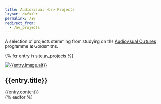 ```yaml
---
title: Audiovisual <br> Projects
layout: default
permalink: /av
redirect_from:
  - /av_projects
---
```

<div id="banner-map" class="map"></div>

<section class = "projects">
  <section class = "description" markdown="1">

  A selection of projects stemming from studying on the [Audiovisual Cultures][website] programme at Goldsmiths.

[website]: https://www.gold.ac.uk/pg/ma-music-audiovisual-cultures/

  </section>

{% for entry in site.av_projects %}
  <article class = "project" id = "{{entry.id}}">
    <a href="{{entry.url}}">
      <img src="{{entry.image.src}}" alt="{{entry.image.alt}}">
    </a>
    <h2 class = "project-title">{{entry.title}}</h2>
    {{entry.content}}

  </article>
{% endfor %}

</section>

<script type="text/javascript" type="module">
    import {defaultMap, customGeojsonStyles} from "/assets/js/maps.js";

    // define the maps using code from /assets/js/maps.js
    let map = defaultMap();

    let layers = {};
    let customLayer, section, filetype, onEachFeature;
    let omnivore_loaders = {"kml" : omnivore.kml, "gpx" : omnivore.gpx};

    {% for entry in site.av_projects %}
      {% if entry.kml %}
      section = document.getElementById("{{entry.id}}"); // Get the section associated with this kml file
      customLayer = customGeojsonStyles(section.querySelector("img")); // Pass that to the styles so we can set hover effects
      filetype = "{{entry.kml}}".split(".").slice(-1); // Figure out if it's a kml or gpx file
      layers["{{entry.id}}"] = omnivore_loaders[filetype]('{{entry.kml}}', null, customLayer) //Load the file and style it
        .addTo(map); // Add the layer to the map

      section.onmouseover = (e) => { // When the section is hovered, center the associated maps points
        map.flyToBounds(layers["{{entry.id}}"].getBounds(), {padding: [50,50]});
      }

      {% endif%}
    {% endfor %}


</script>

